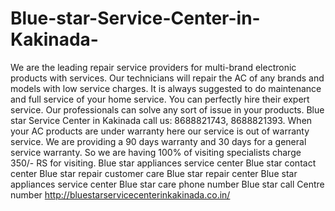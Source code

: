 # Blue-star-Service-Center-in-Kakinada-
We are the leading repair service providers for multi-brand electronic products with services. Our technicians will repair the AC of any brands and models with low service charges. It is always suggested to do maintenance and full service of your home service. You can perfectly hire their expert service. Our professionals can solve any sort of issue in your products. Blue star Service Center in Kakinada call us: 8688821743, 8688821393.    When your AC products are under warranty here our service is out of warranty service. We are providing a 90 days warranty and 30 days for a general service warranty. So we are having 100% of visiting specialists charge 350/- RS for visiting.  Blue star appliances service center Blue star contact center Blue star repair customer care Blue star repair center Blue star appliances service center   Blue star care phone number Blue star call Centre number   http://bluestarservicecenterinkakinada.co.in/

